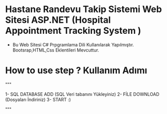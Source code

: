 # Hastane Randevu Takip Sistemi Web Sitesi ASP.NET  (Hospital Appointment Tracking System )

- Bu Web Sitesi C# Prpgramlama Dili Kullanılarak Yapılmıştır. Bootsrap,HTML,Css Eklentileri Mevcuttur.


# How to use step ?  Kullanım Adımı

"""

1- SQL DATABASE ADD (SQL Veri tabanını Yükleyiniz)
2- FİLE DOWNLOAD (Dosyaları İndiriniz)
3- START :)

"""
